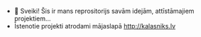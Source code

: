 - 👋 Sveiki! Šis ir mans reprositorijs savām idejām, attīstāmajiem projektiem...
- Īstenotie projekti atrodami mājaslapā http://kalasniks.lv

<!---
Arcijz/Arcijz is a ✨ special ✨ repository because its `README.md` (this file) appears on your GitHub profile.
You can click the Preview link to take a look at your changes.
--->
